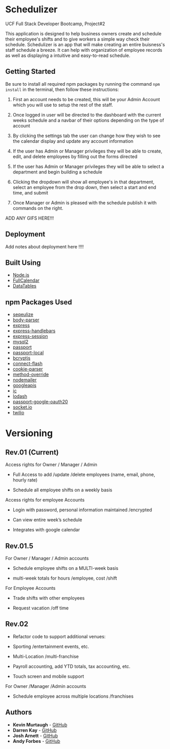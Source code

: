 # Schedulizer

UCF Full Stack Developer Bootcamp, Project#2

This application is designed to help business owners create and schedule their employee's shifts and to give workers a simple way check their schedule. Schedulizer is an app that will make creating an entire buisness's staff schedule a breeze. It can help with organization of employee records as well as displaying a intuitive and easy-to-read schedule.  

## Getting Started

Be sure to install all required npm packages by running the command `npm install` in the terminal, then follow these instructions: 

1. First an account needs to be created, this will be your Admin Account which you will use to setup the rest of the staff.



2. Once logged in user will be directed to the dashboard with the current weeks schedule and a navbar of their options depending on the type of account

3. By clicking the settings tab the user can change how they wish to see the calendar display and update any account information

4. If the user has Admin or Manager privileges they will be able to create, edit, and delete employees by filling out the forms directed

5. If the user has Admin or Manager privileges they will be able to select a department and begin building a schedule

6. Clicking the dropdown will show all employee's in that department, select an employee from the drop down, then select a start and end time, and submit

7. Once Manager or Admin is pleased with the schedule publish it with commands on the right.

ADD ANY GIFS HERE!!!

## Deployment

Add notes about deployment here !!!!

## Built Using

* [Node.js](https://nodejs.org/en/docs/) 
* [FullCalendar](https://https://fullcalendar.io/docs.apache.org/)
* [DataTables](https://datatables.net/rometools.github.io/rome/)

## npm Packages Used

* [seqeulize](http://docs.sequelizejs.com/)
* [body-parser](https://github.com/expressjs/body-parser)
* [express](https://expressjs.com/)
* [express-handlebars](https://handlebarsjs.com/)
* [express-session](https://github.com/expressjs/session)
* [mysql2](https://github.com/sidorares/node-mysql2)
* [passport](http://www.passportjs.org/)
* [passport-local](https://github.com/jaredhanson/passport-local)
* [bcryptjs](https://github.com/kelektiv/node.bcrypt.js)
* [connect-flash](https://github.com/jaredhanson/connect-flash)
* [cookie-parser](https://github.com/expressjs/cookie-parser)
* [method-override](https://github.com/expressjs/method-override)
* [nodemailer](https://nodemailer.com/about/)
* [googleapis]()
* [ic]()
* [lodash]()
* [passport-google-oauth20]()
* [socket.io]()
* [twilio]()

# Versioning

## Rev.01 (Current)
Access rights for Owner / Manager / Admin

   * Full Access to add /update /delete employees (name, email, phone, hourly rate)

   * Schedule all employee shifts on a weekly basis

Access rights for employee Accounts

* Login with password, personal information maintained /encrypted

* Can view entire week’s schedule

* Integrates with google calendar

## Rev.01.5
For Owner / Manager / Admin accounts

* Schedule employee shifts on a MULTI-week basis

* multi-week totals for hours /employee, cost /shift

For Employee Accounts

* Trade shifts with other employees

* Request vacation /off time

## Rev.02

* Refactor code to support additional venues:

* Sporting /entertainment events, etc.

* Multi-Location /multi-franchise

* Payroll accounting, add YTD totals, tax accounting, etc.

* Touch screen and mobile support

For Owner /Manager /Admin accounts

* Schedule employee across multiple locations /franchises

## Authors

* **Kevin Murtaugh** - [GitHub](https://github.com/Kevin-Murtaugh)
* **Darren Kay** - [GitHub](https://github.com/dkayucf)
* **Josh Arnett** - [GitHub](https://github.com/josha5)
* **Andy Forbes** - [GitHub](https://github.com/AndyForbes93)
